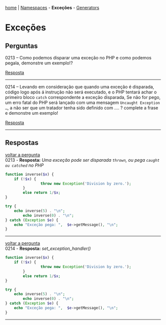 [home](https://github.com/luk4z7/questionnairePHP/blob/master/pt_br/referencia-linguagem/home.md) | [Namespaces](https://github.com/luk4z7/questionnairePHP/blob/master/pt_br/referencia-linguagem/namespaces.md) - **Exceções** - [Generators](https://github.com/luk4z7/questionnairePHP/blob/master/pt_br/referencia-linguagem/generators.md)


Exceções
========

Perguntas
---------

<a name="back0213">0213</a> – Como podemos disparar uma exceção no PHP e como podemos pegala, demonstre um exemplo!?

<a href="#0213">Resposta</a>
***


<a name="back0214">0214</a> – Levando em consideração que quando uma exceção é disparada, código logo após á instrução não será 
executado, e o PHP tentará achar o primeiro bloco `catch` correspondente a exceção disparada, Se não for pego, um erro fatal do 
PHP será lançado com uma mensagem `Uncaught Exception …`, a não ser que um tratador tenha sido definido com …. ? complete a frase 
e demonstre um exemplo!

<a href="#0214">Resposta</a>
***


Respostas
---------

<a href="#back0213">voltar a pergunta</a><br/>
<a name="0213">0213</a> - **Resposta:** _Uma exceção pode ser disparada `thrown`, ou pega `caught ou catched` no PHP_

```php
function inverse($x) {
	if (!$x) {
        		throw new Exception('Division by zero.');
    	}
    	else return 1/$x;
}

try {
	echo inverse(5) . "\n";
    	echo inverse(0) . "\n";
} catch (Exception $e) {
  	echo "Exceção pega: ",  $e->getMessage(), "\n";
}
```

***


<a href="#back0214">voltar a pergunta</a><br/>
<a name="0214">0214</a> - **Resposta:** _set_exception_handler()_

```php
function inverse($x) {
	if (!$x) {
        		throw new Exception('Division by zero.');
    	}
    	else return 1/$x;
}

try {
	echo inverse(5) . "\n";
    	echo inverse(0) . "\n";
} catch (Exception $e) {
  	echo "Exceção pega: ",  $e->getMessage(), "\n";
}
```

***

